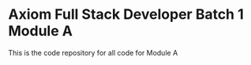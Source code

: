 # Axiom Full Stack Developer Batch 1 Module A
 This is the code repository for all code for Module A
